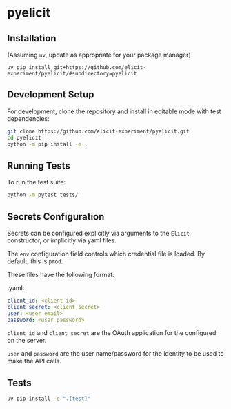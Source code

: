 # pyelicit

## Installation

(Assuming `uv`, update as appropriate for your package manager)

```
uv pip install git+https://github.com/elicit-experiment/pyelicit/#subdirectory=pyelicit
```

## Development Setup

For development, clone the repository and install in editable mode with test dependencies:

```bash
git clone https://github.com/elicit-experiment/pyelicit.git
cd pyelicit
python -m pip install -e .
```

## Running Tests

To run the test suite:

```bash
python -m pytest tests/
```

## Secrets Configuration

Secrets can be configured explicitly via arguments to the `Elicit` constructor, or implicitly via yaml files.

The `env` configuration field controls which credential file is loaded. By default, this is `prod`. 

These files have the following format:

<env>.yaml:

```yaml
client_id: <client id>
client_secret: <client secret>
user: <user email>
password: <user password>
```

`client_id` and `client_secret` are the OAuth application for the configured on the server.

`user` and `password` are the user name/password for the identity to be used to make the API calls. 


## Tests

```bash
uv pip install -e ".[test]"
```